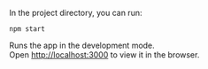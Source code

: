 In the project directory, you can run:

`npm start`

Runs the app in the development mode.\
Open [http://localhost:3000](http://localhost:3000) to view it in the browser.

